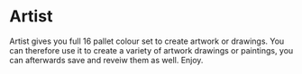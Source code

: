 # Artist
Artist gives you full 16 pallet colour set to create artwork or drawings. You can therefore use it to create a variety of artwork drawings or paintings, you can afterwards save and reveiw them as well. Enjoy.
